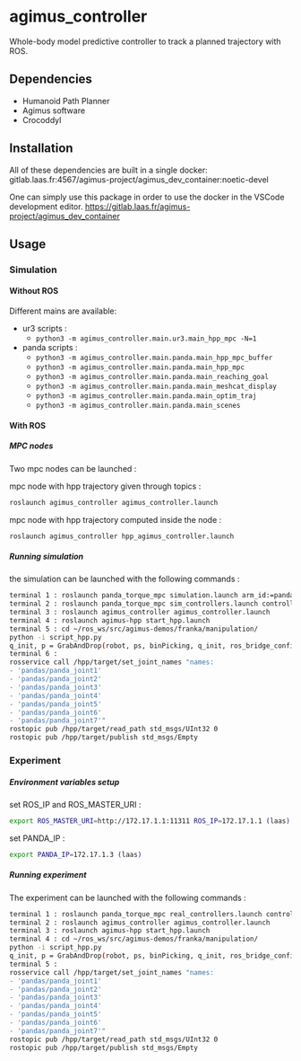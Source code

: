 # agimus_controller

Whole-body model predictive controller to track a planned trajectory with ROS.

## Dependencies

- Humanoid Path Planner
- Agimus software
- Crocoddyl

## Installation

All of these dependencies are built in a single docker:
gitlab.laas.fr:4567/agimus-project/agimus_dev_container:noetic-devel

One can simply use this package in order to use the docker in the VSCode
development editor.
https://gitlab.laas.fr/agimus-project/agimus_dev_container

## Usage

### Simulation

#### Without ROS

Different mains are available:
- ur3 scripts :
    - `python3 -m agimus_controller.main.ur3.main_hpp_mpc -N=1`
- panda scripts :
    -  `python3 -m agimus_controller.main.panda.main_hpp_mpc_buffer`
    -  `python3 -m agimus_controller.main.panda.main_hpp_mpc`
    -  `python3 -m agimus_controller.main.panda.main_reaching_goal`
    -  `python3 -m agimus_controller.main.panda.main_meshcat_display`
    -  `python3 -m agimus_controller.main.panda.main_optim_traj`
    -  `python3 -m agimus_controller.main.panda.main_scenes`


#### With ROS

##### MPC nodes

Two mpc nodes can be launched :

mpc node with hpp trajectory given through topics :
```bash
roslaunch agimus_controller agimus_controller.launch
```
mpc node with hpp trajectory computed inside the node :
```bash
roslaunch agimus_controller hpp_agimus_controller.launch
```

##### Running simulation

the simulation can be launched with the following commands :
```bash
terminal 1 : roslaunch panda_torque_mpc simulation.launch arm_id:=panda simulate_camera:=false headless:=true
terminal 2 : roslaunch panda_torque_mpc sim_controllers.launch controller:=ctrl_mpc_linearized
terminal 3 : roslaunch agimus_controller agimus_controller.launch
terminal 4 : roslaunch agimus-hpp start_hpp.launch
terminal 5 : cd ~/ros_ws/src/agimus-demos/franka/manipulation/
python -i script_hpp.py
q_init, p = GrabAndDrop(robot, ps, binPicking, q_init, ros_bridge_config,vision_listener)
terminal 6 :
rosservice call /hpp/target/set_joint_names "names:
- 'pandas/panda_joint1'
- 'pandas/panda_joint2'
- 'pandas/panda_joint3'
- 'pandas/panda_joint4'
- 'pandas/panda_joint5'
- 'pandas/panda_joint6'
- 'pandas/panda_joint7'"
rostopic pub /hpp/target/read_path std_msgs/UInt32 0
rostopic pub /hpp/target/publish std_msgs/Empty
```

### Experiment

##### Environment variables setup

set ROS_IP and ROS_MASTER_URI :
```bash
export ROS_MASTER_URI=http://172.17.1.1:11311 ROS_IP=172.17.1.1 (laas)
```
set PANDA_IP :
```bash
export PANDA_IP=172.17.1.3 (laas)
```

##### Running experiment

The experiment can be launched with the following commands :

```bash
terminal 1 : roslaunch panda_torque_mpc real_controllers.launch controller:=ctrl_mpc_linearized robot:=panda robot_ip:=$PANDA_IP
terminal 2 : roslaunch agimus_controller agimus_controller.launch
terminal 3 : roslaunch agimus-hpp start_hpp.launch
terminal 4 : cd ~/ros_ws/src/agimus-demos/franka/manipulation/
python -i script_hpp.py
q_init, p = GrabAndDrop(robot, ps, binPicking, q_init, ros_bridge_config,vision_listener)
terminal 5 :
rosservice call /hpp/target/set_joint_names "names:
- 'pandas/panda_joint1'
- 'pandas/panda_joint2'
- 'pandas/panda_joint3'
- 'pandas/panda_joint4'
- 'pandas/panda_joint5'
- 'pandas/panda_joint6'
- 'pandas/panda_joint7'"
rostopic pub /hpp/target/read_path std_msgs/UInt32 0
rostopic pub /hpp/target/publish std_msgs/Empty
```
